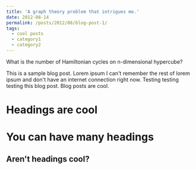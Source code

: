 ```yaml
---
title: 'A graph theory problem that intrigues me.'
date: 2012-08-14
permalink: /posts/2012/08/blog-post-1/
tags:
  - cool posts
  - category1
  - category2
---
```


What is the number of Hamiltonian cycles on n-dimensional hypercube?


This is a sample blog post. Lorem ipsum I can't remember the rest of lorem ipsum and don't have an internet connection right now. Testing testing testing this blog post. Blog posts are cool.

Headings are cool
======

You can have many headings
======

Aren't headings cool?
------
